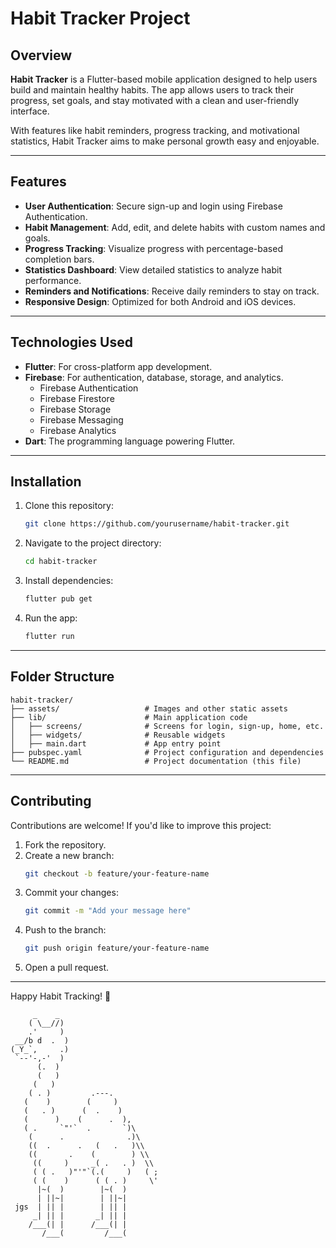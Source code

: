 
# Habit Tracker Project

## Overview
**Habit Tracker** is a Flutter-based mobile application designed to help users build and maintain healthy habits. The app allows users to track their progress, set goals, and stay motivated with a clean and user-friendly interface. 

With features like habit reminders, progress tracking, and motivational statistics, Habit Tracker aims to make personal growth easy and enjoyable.

---

## Features
- **User Authentication**: Secure sign-up and login using Firebase Authentication.
- **Habit Management**: Add, edit, and delete habits with custom names and goals.
- **Progress Tracking**: Visualize progress with percentage-based completion bars.
- **Statistics Dashboard**: View detailed statistics to analyze habit performance.
- **Reminders and Notifications**: Receive daily reminders to stay on track.
- **Responsive Design**: Optimized for both Android and iOS devices.

---

## Technologies Used
- **Flutter**: For cross-platform app development.
- **Firebase**: For authentication, database, storage, and analytics.
  - Firebase Authentication
  - Firebase Firestore
  - Firebase Storage
  - Firebase Messaging
  - Firebase Analytics
- **Dart**: The programming language powering Flutter.

---

## Installation
1. Clone this repository:
   ```bash
   git clone https://github.com/yourusername/habit-tracker.git
   ```
2. Navigate to the project directory:
   ```bash
   cd habit-tracker
   ```
3. Install dependencies:
   ```bash
   flutter pub get
   ```
4. Run the app:
   ```bash
   flutter run
   ```

---

## Folder Structure
```
habit-tracker/
├── assets/                   # Images and other static assets
├── lib/                      # Main application code
│   ├── screens/              # Screens for login, sign-up, home, etc.
│   ├── widgets/              # Reusable widgets
│   ├── main.dart             # App entry point
├── pubspec.yaml              # Project configuration and dependencies
└── README.md                 # Project documentation (this file)
```

---

## Contributing
Contributions are welcome! If you'd like to improve this project:
1. Fork the repository.
2. Create a new branch:
   ```bash
   git checkout -b feature/your-feature-name
   ```
3. Commit your changes:
   ```bash
   git commit -m "Add your message here"
   ```
4. Push to the branch:
   ```bash
   git push origin feature/your-feature-name
   ```
5. Open a pull request.

---


Happy Habit Tracking! 🚀
```
     _    _
    ( \__//) 
    .'     )
 __/b d  .  )
(_Y_`,     .)
 `--'-,-'  )
      (.  )
      (   )
     (   )
    ( . )         .---.
   (    )        (     )
   (   . )      (  .    )
   (      )    (      .  ),
   ( .     `"'`  .       `)\
    (      .              .)\
    ((  .      .   (   .   )\\
    ((       .    (        ) \\
     ((     )     _( .   . )  \\
     ( ( .   )"'"`(.(     )   ( ;
     ( (    )      ( ( . )     \'
      |~(  )        |~(  )
      | ||~|        | ||~|
 jgs  | || |        | || |    
     _| || |       _| || |
    /___(| |      /___(| |
       /___(         /___(
```
